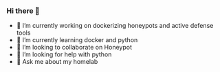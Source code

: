 ### Hi there 👋
- 🔭 I’m currently working on dockerizing honeypots and active defense tools
- 🌱 I’m currently learning docker and python
- 👯 I’m looking to collaborate on Honeypot
- 🤔 I’m looking for help with python
- 💬 Ask me about my homelab
<!--
**Just5KY/Just5KY** is a ✨ _special_ ✨ repository because its `README.md` (this file) appears on your GitHub profile.

Here are some ideas to get you started:

- 📫 How to reach me: ...
-->
